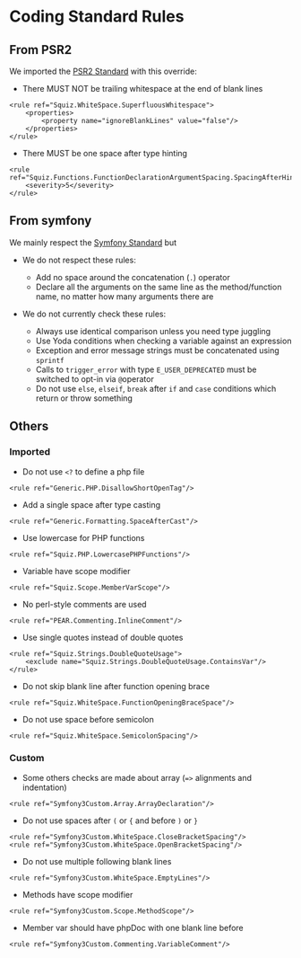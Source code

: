 # Coding Standard Rules
## From PSR2

We imported the [PSR2 Standard](./psr2.md) with this override:

- There MUST NOT be trailing whitespace at the end of blank lines

```
<rule ref="Squiz.WhiteSpace.SuperfluousWhitespace">
    <properties>
        <property name="ignoreBlankLines" value="false"/>
    </properties>
</rule>
```

- There MUST be one space after type hinting

```
<rule ref="Squiz.Functions.FunctionDeclarationArgumentSpacing.SpacingAfterHint">
    <severity>5</severity>
</rule>
```

## From symfony

We mainly respect the [Symfony Standard](./symfony.md) but

- We do not respect these rules:

  - Add no space around the concatenation (`.`) operator
  - Declare all the arguments on the same line as the method/function name, no matter how many arguments there are

- We do not currently check these rules:

  - Always use identical comparison unless you need type juggling
  - Use Yoda conditions when checking a variable against an expression
  - Exception and error message strings must be concatenated using `sprintf`
  - Calls to `trigger_error` with type `E_USER_DEPRECATED` must be switched to opt-in via `@`operator
  - Do not use `else`, `elseif`, `break` after `if` and `case` conditions which return or throw something

## Others
### Imported
- Do not use `<?` to define a php file

```
<rule ref="Generic.PHP.DisallowShortOpenTag"/>
```

- Add a single space after type casting

```
<rule ref="Generic.Formatting.SpaceAfterCast"/>
```

- Use lowercase for PHP functions

```
<rule ref="Squiz.PHP.LowercasePHPFunctions"/>
```

- Variable have scope modifier

```
<rule ref="Squiz.Scope.MemberVarScope"/>
```

- No perl-style comments are used

```
<rule ref="PEAR.Commenting.InlineComment"/>
```

- Use single quotes instead of double quotes

```
<rule ref="Squiz.Strings.DoubleQuoteUsage">
    <exclude name="Squiz.Strings.DoubleQuoteUsage.ContainsVar"/>
</rule>
```

- Do not skip blank line after function opening brace

```
<rule ref="Squiz.WhiteSpace.FunctionOpeningBraceSpace"/>
```

- Do not use space before semicolon

```
<rule ref="Squiz.WhiteSpace.SemicolonSpacing"/>
```

### Custom
- Some others checks are made about array (`=>` alignments and indentation)

```
<rule ref="Symfony3Custom.Array.ArrayDeclaration"/>
```

- Do not use spaces after `(` or `{` and before `)` or `}`

```
<rule ref="Symfony3Custom.WhiteSpace.CloseBracketSpacing"/>
<rule ref="Symfony3Custom.WhiteSpace.OpenBracketSpacing"/>
```

- Do not use multiple following blank lines

```
<rule ref="Symfony3Custom.WhiteSpace.EmptyLines"/>
```

- Methods have scope modifier

```
<rule ref="Symfony3Custom.Scope.MethodScope"/>
```

- Member var should have phpDoc with one blank line before

```
<rule ref="Symfony3Custom.Commenting.VariableComment"/>
```
